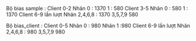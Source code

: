 Bộ bias sample : Client 0-2 Nhãn 0 : 1370 1 : 580
Client 3-5 Nhãn 0 : 580 1 : 1370
Client 6-9 lần lượt Nhãn 2,4,6,8 : 1370 3,5,7,9 580

Bộ bias_client : Client 0-5 Nhãn 0 : 980 Nhãn 1 :980
Client 6-9 lần lượt Nhãn 2,4,6,8 : 980 3,5,7,9 980
